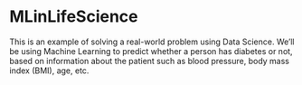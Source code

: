 # MLinLifeScience
This is an example of solving a real-world problem using Data Science. We’ll be using Machine Learning to predict whether a person has diabetes or not, based on information about the patient such as blood pressure, body mass index (BMI), age, etc.
